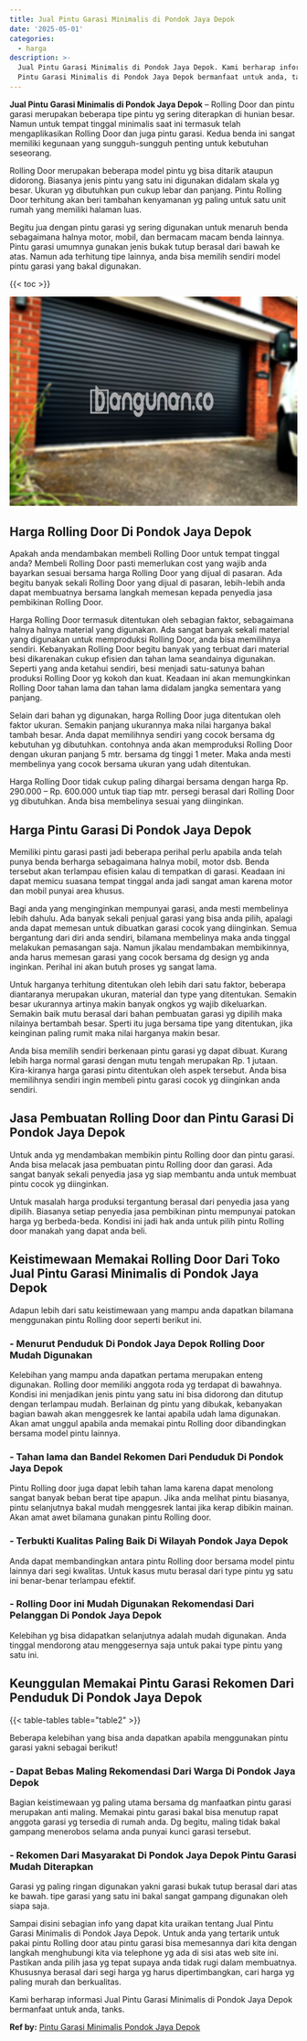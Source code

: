 ```yaml
---
title: Jual Pintu Garasi Minimalis di Pondok Jaya Depok
date: '2025-05-01'
categories:
  - harga
description: >-
  Jual Pintu Garasi Minimalis di Pondok Jaya Depok. Kami berharap informasi Jual
  Pintu Garasi Minimalis di Pondok Jaya Depok bermanfaat untuk anda, tanks....
---
```


**Jual Pintu Garasi Minimalis di Pondok Jaya Depok** – Rolling Door dan pintu garasi merupakan beberapa tipe pintu yg sering diterapkan di hunian besar. Namun untuk tempat tinggal minimalis saat ini termasuk telah mengaplikasikan Rolling Door dan juga pintu garasi. Kedua benda ini sangat memiliki kegunaan yang sungguh-sungguh penting untuk kebutuhan seseorang.

Rolling Door merupakan beberapa model pintu yg bisa ditarik ataupun didorong. Biasanya jenis pintu yang satu ini digunakan didalam skala yg besar. Ukuran yg dibutuhkan pun cukup lebar dan panjang. Pintu Rolling Door terhitung akan beri tambahan kenyamanan yg paling untuk satu unit rumah yang memiliki halaman luas.

Begitu jua dengan pintu garasi yg sering digunakan untuk menaruh benda sebagaimana halnya motor, mobil, dan bermacam macam benda lainnya. Pintu garasi umumnya gunakan jenis bukak tutup berasal dari bawah ke atas. Namun ada terhitung tipe lainnya, anda bisa memilih sendiri model pintu garasi yang bakal digunakan.

{{< toc >}}

![Jual Pintu Garasi Minimalis di Pondok Jaya Depok](/images/pintu-garasi-29.png)

## Harga Rolling Door Di Pondok Jaya Depok

Apakah anda mendambakan membeli Rolling Door untuk tempat tinggal anda? Membeli Rolling Door pasti memerlukan cost yang wajib anda bayarkan sesuai bersama harga Rolling Door yang dijual di pasaran. Ada begitu banyak sekali Rolling Door yang dijual di pasaran, lebih-lebih anda dapat membuatnya bersama langkah memesan kepada penyedia jasa pembikinan Rolling Door.

Harga Rolling Door termasuk ditentukan oleh sebagian faktor, sebagaimana halnya halnya material yang digunakan. Ada sangat banyak sekali material yang digunakan untuk memproduksi Rolling Door, anda bisa memilihnya sendiri. Kebanyakan Rolling Door begitu banyak yang terbuat dari material besi dikarenakan cukup efisien dan tahan lama seandainya digunakan. Seperti yang anda ketahui sendiri, besi menjadi satu-satunya bahan produksi Rolling Door yg kokoh dan kuat. Keadaan ini akan memungkinkan Rolling Door tahan lama dan tahan lama didalam jangka sementara yang panjang.

Selain dari bahan yg digunakan, harga Rolling Door juga ditentukan oleh faktor ukuran. Semakin panjang ukurannya maka nilai harganya bakal tambah besar. Anda dapat memilihnya sendiri yang cocok bersama dg kebutuhan yg dibutuhkan. contohnya anda akan memproduksi Rolling Door dengan ukuran panjang 5 mtr. bersama dg tinggi 1 meter. Maka anda mesti membelinya yang cocok bersama ukuran yang udah ditentukan.

Harga Rolling Door tidak cukup paling dihargai bersama dengan harga Rp. 290.000 – Rp. 600.000 untuk tiap tiap mtr. persegi berasal dari Rolling Door yg dibutuhkan. Anda bisa membelinya sesuai yang diinginkan.

## Harga Pintu Garasi Di Pondok Jaya Depok

Memiliki pintu garasi pasti jadi beberapa perihal perlu apabila anda telah punya benda berharga sebagaimana halnya mobil, motor dsb. Benda tersebut akan terlampau efisien kalau di tempatkan di garasi. Keadaan ini dapat memicu suasana tempat tinggal anda jadi sangat aman karena motor dan mobil punyai area khusus.

Bagi anda yang menginginkan mempunyai garasi, anda mesti membelinya lebih dahulu. Ada banyak sekali penjual garasi yang bisa anda pilih, apalagi anda dapat memesan untuk dibuatkan garasi cocok yang diinginkan. Semua bergantung dari diri anda sendiri, bilamana membelinya maka anda tinggal melakukan pemasangan saja. Namun jikalau mendambakan membikinnya, anda harus memesan garasi yang cocok bersama dg design yg anda inginkan. Perihal ini akan butuh proses yg sangat lama.

Untuk harganya terhitung ditentukan oleh lebih dari satu faktor, beberapa diantaranya merupakan ukuran, material dan type yang ditentukan. Semakin besar ukurannya artinya makin banyak ongkos yg wajib dikeluarkan. Semakin baik mutu berasal dari bahan pembuatan garasi yg dipilih maka nilainya bertambah besar. Sperti itu juga bersama tipe yang ditentukan, jika keinginan paling rumit maka nilai harganya makin besar.

Anda bisa memilih sendiri berkenaan pintu garasi yg dapat dibuat. Kurang lebih harga normal garasi dengan mutu tengah merupakan Rp. 1 jutaan. Kira-kiranya harga garasi pintu ditentukan oleh aspek tersebut. Anda bisa memilihnya sendiri ingin membeli pintu garasi cocok yg diinginkan anda sendiri.

## Jasa Pembuatan Rolling Door dan Pintu Garasi Di Pondok Jaya Depok

Untuk anda yg mendambakan membikin pintu Rolling door dan pintu garasi. Anda bisa melacak jasa pembuatan pintu Rolling door dan garasi. Ada sangat banyak sekali penyedia jasa yg siap membantu anda untuk membuat pintu cocok yg diinginkan.

Untuk masalah harga produksi tergantung berasal dari penyedia jasa yang dipilih. Biasanya setiap penyedia jasa pembikinan pintu mempunyai patokan harga yg berbeda-beda. Kondisi ini jadi hak anda untuk pilih pintu Rolling door manakah yang dapat anda beli.

## Keistimewaan Memakai Rolling Door Dari Toko Jual Pintu Garasi Minimalis di Pondok Jaya Depok

Adapun lebih dari satu keistimewaan yang mampu anda dapatkan bilamana menggunakan pintu Rolling door seperti berikut ini.

### \- Menurut Penduduk Di Pondok Jaya Depok Rolling Door Mudah Digunakan

Kelebihan yang mampu anda dapatkan pertama merupakan enteng digunakan. Rolling door memiliki anggota roda yg terdapat di bawahnya. Kondisi ini menjadikan jenis pintu yang satu ini bisa didorong dan ditutup dengan terlampau mudah. Berlainan dg pintu yang dibukak, kebanyakan bagian bawah akan menggesrek ke lantai apabila udah lama digunakan. Akan amat unggul apabila anda memakai pintu Rolling door dibandingkan bersama model pintu lainnya.

### \- Tahan lama dan Bandel Rekomen Dari Penduduk Di Pondok Jaya Depok

Pintu Rolling door juga dapat lebih tahan lama karena dapat menolong sangat banyak beban berat tipe apapun. Jika anda melihat pintu biasanya, pintu selanjutnya bakal mudah menggesrek lantai jika kerap dibikin mainan. Akan amat awet bilamana gunakan pintu Rolling door.

### \- Terbukti Kualitas Paling Baik Di Wilayah Pondok Jaya Depok

Anda dapat membandingkan antara pintu Rolling door bersama model pintu lainnya dari segi kwalitas. Untuk kasus mutu berasal dari type pintu yg satu ini benar-benar terlampau efektif.

### \- Rolling Door ini Mudah Digunakan Rekomendasi Dari Pelanggan Di Pondok Jaya Depok

Kelebihan yg bisa didapatkan selanjutnya adalah mudah digunakan. Anda tinggal mendorong atau menggesernya saja untuk pakai type pintu yang satu ini.

## Keunggulan Memakai Pintu Garasi Rekomen Dari Penduduk Di Pondok Jaya Depok

{{< table-tables table="table2" >}}

Beberapa kelebihan yang bisa anda dapatkan apabila menggunakan pintu garasi yakni sebagai berikut!

### \- Dapat Bebas Maling Rekomendasi Dari Warga Di Pondok Jaya Depok

Bagian keistimewaan yg paling utama bersama dg manfaatkan pintu garasi merupakan anti maling. Memakai pintu garasi bakal bisa menutup rapat anggota garasi yg tersedia di rumah anda. Dg begitu, maling tidak bakal gampang menerobos selama anda punyai kunci garasi tersebut.

### \- Rekomen Dari Masyarakat Di Pondok Jaya Depok Pintu Garasi Mudah Diterapkan

Garasi yg paling ringan digunakan yakni garasi bukak tutup berasal dari atas ke bawah. tipe garasi yang satu ini bakal sangat gampang digunakan oleh siapa saja.

Sampai disini sebagian info yang dapat kita uraikan tentang Jual Pintu Garasi Minimalis di Pondok Jaya Depok. Untuk anda yang tertarik untuk pakai pintu Rolling door atau pintu garasi bisa memesannya dari kita dengan langkah menghubungi kita via telephone yg ada di sisi atas web site ini. Pastikan anda pilih jasa yg tepat supaya anda tidak rugi dalam membuatnya. Khususnya berasal dari segi harga yg harus dipertimbangkan, cari harga yg paling murah dan berkualitas.

Kami berharap informasi Jual Pintu Garasi Minimalis di Pondok Jaya Depok bermanfaat untuk anda, tanks.

**Ref by:** [Pintu Garasi Minimalis Pondok Jaya Depok](https://id.wikipedia.org/wiki/Pintu)
